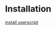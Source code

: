 # Installation
[install userscript](https://github.com/rovyko/codepen-tabs/raw/master/codepentabs.user.js)